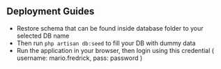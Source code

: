 ## Deployment Guides

- Restore schema that can be found inside database folder to your selected DB name
- Then run ```php artisan db:seed``` to fill your DB with dummy data
- Run the application in your browser, then login using this credential ( username: mario.fredrick, pass: password )
